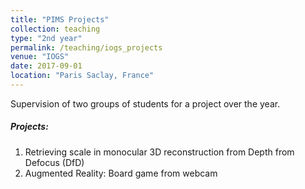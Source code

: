 ```yaml
---
title: "PIMS Projects"
collection: teaching
type: "2nd year"
permalink: /teaching/iogs_projects
venue: "IOGS"
date: 2017-09-01
location: "Paris Saclay, France"
---
```


Supervision of two groups of students for a project over the year.

##### Projects:

  1. Retrieving scale in monocular 3D reconstruction from Depth from Defocus (DfD)
  2. Augmented Reality: Board game from webcam
